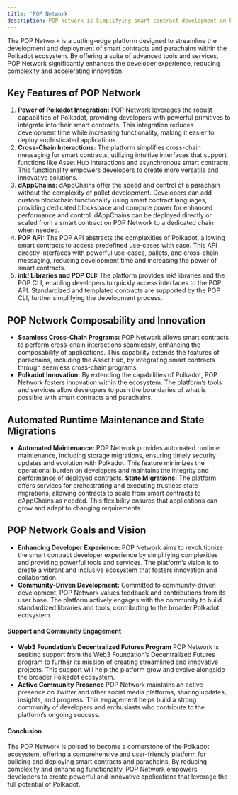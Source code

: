 ```yaml
---
title: 'POP Network'
description: POP Network is Simplifying smart contract development on Polkadot with powerful tools, cross-chain support, and dAppChains.
---
```


The POP Network is a cutting-edge platform designed to streamline the development and deployment of smart contracts and parachains within the Polkadot ecosystem. By offering a suite of advanced tools and services, POP Network significantly enhances the developer experience, reducing complexity and accelerating innovation.

## Key Features of POP Network
1. **Power of Polkadot Integration:** POP Network leverages the robust capabilities of Polkadot, providing developers with powerful primitives to integrate into their smart contracts. This integration reduces development time while increasing functionality, making it easier to deploy sophisticated applications.
2. **Cross-Chain Interactions:** The platform simplifies cross-chain messaging for smart contracts, utilizing intuitive interfaces that support functions like Asset Hub interactions and asynchronous smart contracts. This functionality empowers developers to create more versatile and innovative solutions.
3. **dAppChains:** dAppChains offer the speed and control of a parachain without the complexity of pallet development. Developers can add custom blockchain functionality using smart contract languages, providing dedicated blockspace and compute power for enhanced performance and control. dAppChains can be deployed directly or scaled from a smart contract on POP Network to a dedicated chain when needed.
4. **POP API:** The POP API abstracts the complexities of Polkadot, allowing smart contracts to access predefined use-cases with ease. This API directly interfaces with powerful use-cases, pallets, and cross-chain messaging, reducing development time and increasing the power of smart contracts.
5. **ink! Libraries and POP CLI:** The platform provides ink! libraries and the POP CLI, enabling developers to quickly access interfaces to the POP API. Standardized and templated contracts are supported by the POP CLI, further simplifying the development process.

## POP Network Composability and Innovation
- **Seamless Cross-Chain Programs:** POP Network allows smart contracts to perform cross-chain interactions seamlessly, enhancing the composability of applications. This capability extends the features of parachains, including the Asset Hub, by integrating smart contracts through seamless cross-chain programs.
- **Polkadot Innovation:** By extending the capabilities of Polkadot, POP Network fosters innovation within the ecosystem. The platform’s tools and services allow developers to push the boundaries of what is possible with smart contracts and parachains.

## Automated Runtime Maintenance and State Migrations
- **Automated Maintenance:** POP Network provides automated runtime maintenance, including storage migrations, ensuring timely security updates and evolution with Polkadot. This feature minimizes the operational burden on developers and maintains the integrity and performance of deployed contracts.
 **State Migrations:** The platform offers services for orchestrating and executing trustless state migrations, allowing contracts to scale from smart contracts to dAppChains as needed. This flexibility ensures that applications can grow and adapt to changing requirements.

## POP Network Goals and Vision
- **Enhancing Developer Experience:** POP Network aims to revolutionize the smart contract developer experience by simplifying complexities and providing powerful tools and services. The platform’s vision is to create a vibrant and inclusive ecosystem that fosters innovation and collaboration.
- **Community-Driven Development:** Committed to community-driven development, POP Network values feedback and contributions from its user base. The platform actively engages with the community to build standardized libraries and tools, contributing to the broader Polkadot ecosystem.

#### Support and Community Engagement
- **Web3 Foundation’s Decentralized Futures Program** POP Network is seeking support from the Web3 Foundation’s Decentralized Futures program to further its mission of creating streamlined and innovative projects. This support will help the platform grow and evolve alongside the broader Polkadot ecosystem.
- **Active Community Presence** POP Network maintains an active presence on Twitter and other social media platforms, sharing updates, insights, and progress. This engagement helps build a strong community of developers and enthusiasts who contribute to the platform’s ongoing success.

#### Conclusion
The POP Network is poised to become a cornerstone of the Polkadot ecosystem, offering a comprehensive and user-friendly platform for building and deploying smart contracts and parachains. By reducing complexity and enhancing functionality, POP Network empowers developers to create powerful and innovative applications that leverage the full potential of Polkadot.